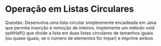 # Operação em Listas Circulares
Questão: Desenvolva uma lista circular simplesmente encadeada em Java que
permita inserção e remoção de inteiros. Implemente um método void splitHalf()
que divide a lista em duas listas circulares de tamanhos iguais (ou quase iguais,
se o número de elementos for ímpar) e imprime ambos
